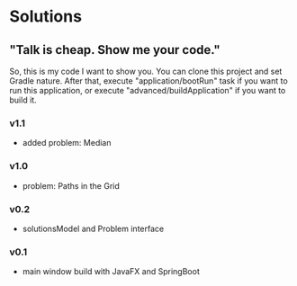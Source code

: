 # Solutions
## "Talk is cheap. Show me your code."

So, this is my code I want to show you.
You can clone this project and set Gradle nature. After that, execute "application/bootRun" task if you want to run this application, or execute "advanced/buildApplication" if you want to build it. 

### v1.1

- added problem: Median

### v1.0

- problem: Paths in the Grid

### v0.2

- solutionsModel and Problem interface

### v0.1

- main window build with JavaFX and SpringBoot